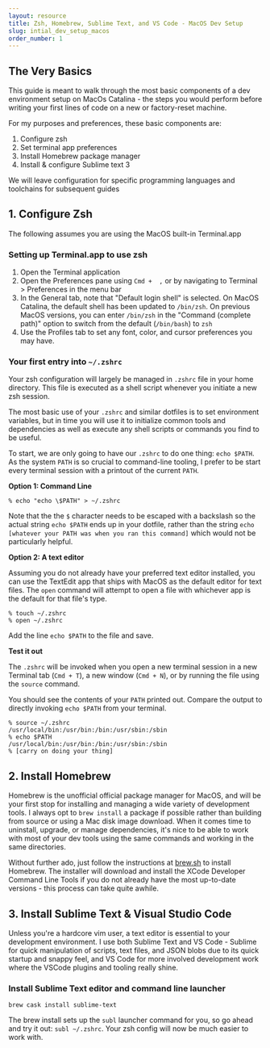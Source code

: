 ```yaml
---
layout: resource
title: Zsh, Homebrew, Sublime Text, and VS Code - MacOS Dev Setup
slug: intial_dev_setup_macos
order_number: 1
---
```

## The Very Basics
This guide is meant to walk through the most basic components of a dev environment setup on MacOs Catalina - the steps you would perform before writing your first lines of code on a new or factory-reset machine.

For my purposes and preferences, these basic components are:

1. Configure zsh 
2. Set terminal app preferences
3. Install Homebrew package manager
4. Install & configure Sublime text 3

We will leave configuration for specific programming languages and toolchains for subsequent guides

## 1. Configure Zsh

The following assumes you are using the MacOS built-in Terminal.app

### Setting up Terminal.app to use zsh
1. Open the Terminal application
2. Open the Preferences pane using `Cmd +  ,` or by navigating to Terminal > Preferences in the menu bar
3. In the General tab, note that "Default login shell" is selected. On MacOS Catalina, the default shell has been updated to `/bin/zsh`. On previous MacOS versions, you can enter `/bin/zsh` in the "Command (complete path)" option to switch from the default (`/bin/bash`) to `zsh`
4. Use the Profiles tab to set any font, color, and cursor preferences you may have.


### Your first entry into `~/.zshrc`

Your zsh configuration will largely be managed in `.zshrc` file in your home directory. This file is executed as a shell script whenever you initiate a new zsh session.

The most basic use of your `.zshrc` and similar dotfiles is to set environment variables, but in time you will use it to initialize common tools and dependencies as well as execute any shell scripts or commands you find to be useful. 

To start, we are only going to have our `.zshrc` to do one thing: `echo $PATH`. As the system `PATH` is so crucial to command-line tooling, I prefer to be start every terminal session with a printout of the current `PATH`.

**Option 1: Command Line**
```
% echo "echo \$PATH" > ~/.zshrc
```

Note that the the `$` character needs to be escaped with a backslash so the actual string `echo $PATH` ends up in your dotfile, rather than the string `echo [whatever your PATH was when you ran this command]` which would not be particularly helpful.

**Option 2: A text editor**

Assuming you do not already have your preferred text editor installed, you can use the TextEdit app that ships with MacOS as the default editor for text files. The `open` command will attempt to open a file with whichever app is the default for that file's type.
```
% touch ~/.zshrc
% open ~/.zshrc
```

Add the line `echo $PATH` to the file and save.

**Test it out**

The `.zshrc` will be invoked when you open a new terminal session in a new Terminal tab (`Cmd + T`), a new window (`Cmd + N`), or by running the file using the `source` command.

You should see the contents of your `PATH` printed out. Compare the output to directly invoking `echo $PATH` from your terminal.
```
% source ~/.zshrc
/usr/local/bin:/usr/bin:/bin:/usr/sbin:/sbin
% echo $PATH
/usr/local/bin:/usr/bin:/bin:/usr/sbin:/sbin
% [carry on doing your thing]
```

## 2. Install Homebrew

Homebrew is the unofficial official package manager for MacOS, and will be your first stop for installing and managing a wide variety of development tools. I always opt to `brew install` a package if possible rather than building from source or using a Mac disk image download. When it comes time to uninstall, upgrade, or manage dependencies, it's nice to be able to work with most of your dev tools using the same commands and working in the same directories.

Without further ado, just follow the instructions at [brew.sh](https://brew.sh) to install Homebrew. The installer will download and install the XCode Developer Command Line Tools if you do not already have the most up-to-date versions - this process can take quite awhile.

## 3. Install Sublime Text & Visual Studio Code

Unless you're a hardcore vim user, a text editor is essential to your development environment. I use both Sublime Text and VS Code - Sublime for quick manipulation of scripts, text files, and JSON blobs due to its quick startup and snappy feel, and VS Code for more involved development work where the VSCode plugins and tooling really shine.

### Install Sublime Text editor and command line launcher

```
brew cask install sublime-text
```

The brew install sets up the `subl` launcher command for you, so go ahead and try it out: `subl ~/.zshrc`. Your zsh config will now be much easier to work with.
